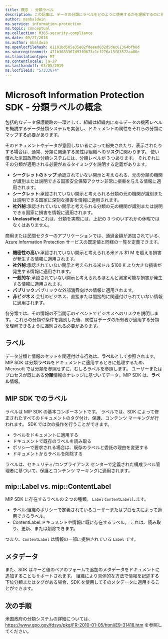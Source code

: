 ```yaml
---
title: 概念 - 分類ラベル
description: この記事は、データの分類にラベルをどのように使用するかを理解するのに役立ちます。
author: msmbaldwin
ms.service: information-protection
ms.topic: conceptual
ms.collection: M365-security-compliance
ms.date: 09/27/2018
ms.author: mbaldwin
ms.openlocfilehash: e1101bd505a35e02fdeeed032d5dec61364bfb8d
ms.sourcegitcommit: 471b3683367d93f0673c1cf276a15f83572aa80e
ms.translationtype: MT
ms.contentlocale: ja-JP
ms.lasthandoff: 03/05/2019
ms.locfileid: "57333674"
---
```

# <a name="microsoft-information-protection-sdk---classification-label-concepts"></a>Microsoft Information Protection SDK - 分類ラベルの概念

包括的なデータ保護戦略の一環として、組織は組織内にあるデータの機密レベルを概説するデータ分類システムを実装し、ドキュメントの属性をそれらの分類にマップする必要があります。

そのドキュメントやデータが意図しない者によって紛失されたり、表示されたりする場合は、通常、分類に関連する属性は組織への**リスク**に関わります。 使い慣れた米国政府の分類システムには、分類レベルが 3 つあります。 それぞれにその分類が適用される必要があるタイミングを説明する定義があります。

* **シークレットのトップ**:承認されていない開示と考えられる、元の分類の機関が識別または説明できる国家安全保障アクサン非常に損害を与える情報に適用されます。
* **シークレット**:承認されていない開示と考えられる分類の元の機関が識別または説明できる国家に深刻な損害を情報に適用されます。
* **社外秘**:承認されていない開示と考えられる分類の元の機関が識別または説明できる国家に損害を情報に適用されます。
* **Unclassified**:これは、分類を実際には、上記の 3 つのいずれかの休暇ではなくはありません。

商用または民間セクターのアプリケーションでは、通過金額が追加されている、Azure Information Protection サービスの既定値と同様の一覧を定義できます。

* **機密性の高い**:承認されていない開示と考えられる米ドル $1 M を超える損害が発生する情報に適用されます。
* **社外秘**:承認されていない開示と考えられる米ドル $100 K より大きな損害が発生する情報に適用されます。
* **一般的な**:承認されていない開示と考えられるほとんど測定可能な損害が発生する情報に適用されます。
* **パブリック**:パブリックな外部消費向けの情報に適用されます。 
* **非ビジネス**:会社のビジネス、直接または間接的に関連付けられていない情報に適用されます。

各分類では、その情報の不当開示のイベントでビジネスへのリスクを説明します。 これらの分類や条件を識別した後、属性はデータの所有者が適用する分類を理解できるように識別される必要があります。

## <a name="labeling"></a>ラベル

データ分類と情報のセットを関連付ける行為は、**ラベル**として参照されます。 MIP SDK は分類**ラベル**をドキュメントに適用するときに処理するため、Microsoft では分類を参照せずに、むしろラベルを参照します。 ユーザーまたはプロセスが既にある**分類**情報のナレッジに基づいてデータ。MIP SDK は、**ラベル**情報。

## <a name="labels-in-the-mip-sdk"></a>MIP SDK でのラベル

ラベルは MIP SDK の基本コンポーネントです。 ラベルでは、SDK によって修正されたすべてのドキュメントのタグ付け、保護、コンテンツ マーキングが行われます。 SDK では次の操作を行うことができます。

* ラベルをドキュメントに適用する
* ドキュメントで既存のラベルを読み取る
* ポリシーで要求される場合は、既存のラベルと委託の理由を変更する
* ドキュメントからラベルを削除する

ラベルは、セキュリティ/コンプライアンス センターで定義された構成ラベル管理者に基づいて、保護とコンテンツ マーキングに適用されます。 

## <a name="miplabel-vs-mipcontentlabel"></a>mip::Label vs. mip::ContentLabel

MIP SDK に存在するラベルの 2 つの種類。 `Label` `ContentLabel`します。

* ラベル:組織のポリシーで定義されているユーザーまたはプロセスによって適用できるラベル。
* ContentLabel:ドキュメントや情報に既に存在するラベル。 これは、読み取り、更新、または削除できます。 

つまり、`ContentLabel` は情報の一部に提供されている `Label` です。

## <a name="metadata"></a>メタデータ

また、SDK はキーと値のペアのフォームで追加のメタデータをドキュメントに追加することもサポートされます。 組織により具体的な方法で情報を記述する下位分類またはタグがある場合、SDK を使用してそのメタデータに適用することができます。

## <a name="next-steps"></a>次の手順

米国政府の分類システムの詳細については、 https://www.gpo.gov/fdsys/pkg/FR-2010-01-05/html/E9-31418.htm を参照してください。

